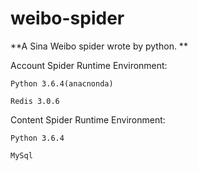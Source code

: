 # weibo-spider

**A Sina Weibo spider wrote by python. **


Account Spider Runtime Environment:

    Python 3.6.4(anacnonda)
    
    Redis 3.0.6

Content Spider Runtime Environment:

    Python 3.6.4
    
    MySql
